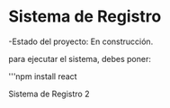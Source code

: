 <h1>Sistema de Registro</h1>

-Estado del proyecto: En construcción.

para ejecutar el sistema, debes poner:

'''npm install react

Sistema de Registro 2
